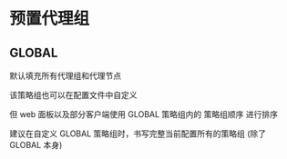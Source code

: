 # 预置代理组

## GLOBAL

默认填充所有代理组和代理节点

该策略组也可以在配置文件中自定义

但 web 面板以及部分客户端使用 GLOBAL 策略组内的 策略组顺序 进行排序

建议在自定义 GLOBAL 策略组时，书写完整当前配置所有的策略组 (除了 GLOBAL 本身)